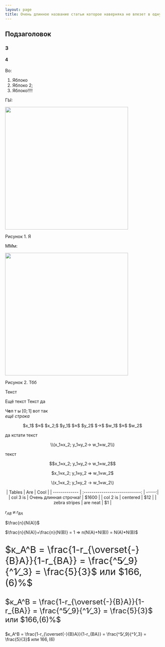 ```yaml
---
layout: page
title: Очень длинное название статьи которое наверняка не влезет в одну строчку, особенно если добавить притаточное с запятой. Сварите мне чай
---
```

<!-- Название -->

## Подзаголовок
### 3

#### 4

Во:

1) Яблоко  
2) Яблоко 2;  
3) Яблоко!!!!  

ГЫ: 

<p>
    <img class="pimg" src="../../images/ru/2.jpg" width=400>
    <p class="pdesc">Рисунок 1. Я</p>
</p>

ММм:

<p>
    <img class="pimg" src="../../images/ru/2.jpg" width=400>
    <p class="pdesc">Рисунок 2. Тбб</p>
</p>

Текст

Ещё текст
Текст да

Ч**е**л т ы $[0;1]$ вот так  
*ещё строка*

<p style="text-align: center">$x_1$ $≈$ $x_2;$ $y_1$ $≈$ $y_2$ $→$ $w_1$ $≈$ $w_2$</p>

да кстати текст

<p style="text-align: center">\\(x_1≈x_2; y_1≈y_2→ w_1≈w_2\\)</p>  

текст

<p style="text-align: center">$$x_1≈x_2; y_1≈y_2→ w_1≈w_2$$</p>  
<p style="text-align: center">$x_1≈x_2; y_1≈y_2 ⇒ w_1≈w_2$</p>  
<p style="text-align: center">\(x_1≈x_2; y_1≈y_2 → w_1≈w_2\)</p>

<p style="text-align: center">
| Tables        | Are                             | Cool  |
| ------------- | :-----------------------------: | -----:|
| col 3 is      | Очень длинная строчка!          | $1600 |
| col 2 is      | centered                        |   $12 |
| zebra stripes | are neat                        |    $1 |  
</p>  

$r_{AB}$ и $r_{BA}$ 

$\frac{n}{N(A)}$ 

$\frac{n}{N(A)}+\frac{n}{N(B)} = 1 ⇒ n(N(A)+N(B)) = N(A)*N(B)$

<p style="font-size: 30px">
$κ_A^B = \frac{1-r_{\overset{-}{B}A}}{1-r_{BA}} = \frac{^5⁄_9}{^1⁄_3} = \frac{5}{3}$  или $166,(6)%$
</p>

<p style="font-size: 24px">
$κ_A^B = \frac{1-r_{\overset{-}{B}A}}{1-r_{BA}} = \frac{^5⁄_9}{^1⁄_3} = \frac{5}{3}$  или $166,(6)%$
</p>

$κ_A^B = \frac{1-r_{\overset{-}{B}A}}{1-r_{BA}} = \frac{^5⁄_9}{^1⁄_3} = \frac{5}{3}$  или $166,(6)%$